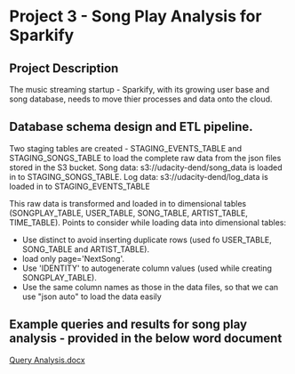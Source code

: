 # Project 3 - Song Play Analysis for Sparkify


## Project Description

The music streaming startup - Sparkify, with its growing user base and song database, needs to move thier processes and data onto the cloud.


## Database schema design and ETL pipeline.

Two staging tables are created - STAGING_EVENTS_TABLE and STAGING_SONGS_TABLE to load the complete raw data from the json files stored in the S3 bucket.
Song data: s3://udacity-dend/song_data is loaded in to STAGING_SONGS_TABLE.
Log data: s3://udacity-dend/log_data is loaded in to STAGING_EVENTS_TABLE

This raw data is transformed and loaded in to dimensional tables (SONGPLAY_TABLE, USER_TABLE, SONG_TABLE, ARTIST_TABLE, TIME_TABLE). 
Points to consider while loading data into dimensional tables:
- Use distinct to avoid inserting duplicate rows (used fo USER_TABLE, SONG_TABLE and ARTIST_TABLE).
- load only page='NextSong'.
- Use 'IDENTITY' to autogenerate column values (used while creating SONGPLAY_TABLE).
- Use the same column names as those in the data files, so that we can use "json auto" to load the data easily




## Example queries and results for song play analysis - provided in the below word document 

[Query Analysis.docx](https://github.com/avsprakash/Udacity/blob/9f8629f975731f969060f32dc7f25b6791901185/Data%20Engineering%20Nanodegree/Project3/Query%20Analysis.docx)